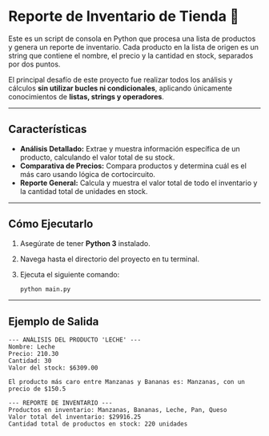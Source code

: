 # Reporte de Inventario de Tienda 🏪

Este es un script de consola en Python que procesa una lista de productos y genera un reporte de inventario. Cada producto en la lista de origen es un string que contiene el nombre, el precio y la cantidad en stock, separados por dos puntos.

El principal desafío de este proyecto fue realizar todos los análisis y cálculos **sin utilizar bucles ni condicionales**, aplicando únicamente conocimientos de **listas, strings y operadores**.

---
## Características

* **Análisis Detallado:** Extrae y muestra información específica de un producto, calculando el valor total de su stock.
* **Comparativa de Precios:** Compara productos y determina cuál es el más caro usando lógica de cortocircuito.
* **Reporte General:** Calcula y muestra el valor total de todo el inventario y la cantidad total de unidades en stock.

---
## Cómo Ejecutarlo

1.  Asegúrate de tener **Python 3** instalado.
2.  Navega hasta el directorio del proyecto en tu terminal.
3.  Ejecuta el siguiente comando:

    ```bash
    python main.py
    ```

---
## Ejemplo de Salida

```text
--- ANÁLISIS DEL PRODUCTO 'LECHE' ---
Nombre: Leche
Precio: 210.30
Cantidad: 30
Valor del stock: $6309.00

El producto más caro entre Manzanas y Bananas es: Manzanas, con un precio de $150.5

--- REPORTE DE INVENTARIO ---
Productos en inventario: Manzanas, Bananas, Leche, Pan, Queso
Valor total del inventario: $29916.25
Cantidad total de productos en stock: 220 unidades
```